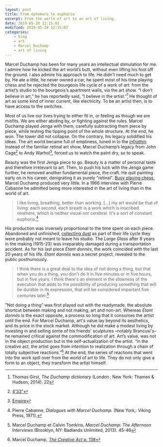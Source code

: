```yaml
---
layout: post
title: From ephemera to euphoria 
excerpt: From the world of art to an art of living. 
date: 2019-05-28 12:15:01
modified: 2019-05-28 12:15:07  
categories: 
    - blog
    - art 
    - Marcel Duchamp 
    - art of living
---
```

 
Marcel Duchamp has been for many years an intellectual stimulation for me. I admire how he kicked the art world’s butt, without even lifting his foot off the ground. I also admire his  approach to life. He didn't need much to get by. He ate a little, he never owned a car, he spent most of his time playing chess and he rejected the bourgeois life cycle of a work of art: from the artist’s studio to the bourgeois’s apartment walls, via the art show. “I don’t believe in art,” he has reportedly said, “I believe in the artist.”[^1] He thought of art as some kind of inner current, like electricity. To be an artist then, is to have access to the switches. 

[^1]: Thomas Girst, _The Duchamp dictionary_ (London ; New York: Thames & Hudson, 2014). 22

Most of us live our lives trying to either fit in, or feeling as though we are misfits. We are either abiding by, or fighting against the rules. Marcel Duchamp played Jenga with them, carefully subtracting them piece by piece, while testing the tipping point of the whole structure. At the end, he won. The tower did not collapse. On the contrary, his legacy solidified his ideas. The art world became full of emptiness, tuned in to the [_infrathin_](http://www.artandpopularculture.com/Infrathin). Instead of the familiar retinal art show, Marcel Duchamp’s legacy from John Cage[^2] to Andy Warhol[^3], forced us to watch the paint dry, so to speak. 

[^2]: [4’33”](https://en.wikipedia.org/wiki/4%E2%80%B233%E2%80%B3)
[^3]: [Empire](https://en.wikipedia.org/wiki/Empire_(1964_film)) 

Beauty was the first Jenga piece to go. Beauty is a matter of personal taste and therefore irrelevant to art. Then, to push his luck with the Jenga game further, he removed another fundamental piece, the craft. He quit painting early on in his career, denigrating it as purely "retinal". [Busy playing chess](https://www.christies.com/media-library/images/features/articles/2016/04/26/duchamp-chess/marcel-duchamp-playing-chess.jpg), Marcel Duchamp produced very little. In a 1966 interview with Pierre Cabanne he admitted being more interested in the art of living than in the world of art.

> I like living, breathing, better than working. [...] my art would be that of living: each second, each breath is a work which is inscribed nowhere, which is neither visual nor cerebral. It's a sort of constant euphoria.[^4]

[^4]: Pierre Cabanne, _Dialogues with Marcel Duchamp._ (New York,: Viking Press, 1971).

His production was inversely proportional to the time spent on each piece. Abandoned and unfinished, [collecting dust](https://www.metmuseum.org/art/collection/search/271420) as part of their life cycle they were probably not meant to leave his studio. The _Large Glass_ after 8 years in the making (1915-23) was irreparably damaged during a transportation accident. As for his last piece _Étant donnés_, the work coincided with the last 20 years of his life. _Étant donnés_ was a secret project, revealed to the public posthumously. 

> I think there is a great deal to the idea of not doing a thing, but that when you do a thing, you don't do it in five minutes or in five hours, but in five years. I think there's an element in the slowness of the execution that adds to the possibility of producing something that will be durable in its expression, that will be considered important five centuries later.[^5]

[^5]: Marcel Duchamp et Calvin Tomkins, _Marcel Duchamp: The Afternoon Interviews_ (Brooklyn, NY: Badlands Unlimited, 2013). 45-46

”Not doing a thing” was first played out with the readymade, the absolute shortcut between making and not making, art and non-art. Whereas _Étant donnés_ is the exact opposite, a process so long that it consumes the artist until the end. For Marcel Duchamp, art's value lay beyond its aesthetics, and its price in the stock market. Although he did make a modest living by investing in and selling some of his friends' sculptures –notably Brancusi's– he remained critical against the commodification of art. Art’s value, was not in the object production but in the self-actualization of the artist. “In the creative act, the artist goes from intention to realization through a chain of totally subjective reactions.”[^6] At the end, the series of reactions that went into the work spill over from the world of art to life. They do not only give a form to an object, they transform the artist himself.

[^6]: Marcel Duchamp, [_The Creative Act_ p. 138](https://monoskop.org/images/7/7c/Duchamp_Marcel_1957_1975_The_Creative_Act.pdf)